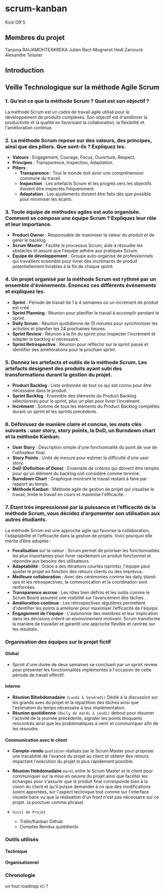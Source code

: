 # scrum-kanban
Kick Off 5

## Membres du projet

Tanjona RAIJAMOHTEAKREKA
Julien Ract-Mugnerot
Hedi Zarrouck
Alexandre Teissier

## Introduction

## Veille Technologique sur la méthode Agile Scrum

### 1. Qu’est ce que la méthode Scrum ? Quel est son objectif ?
La méthode Scrum est un cadre de travail agile utilisé pour le développement de produits complexes. Son objectif est d'améliorer la productivité et la qualité en favorisant la collaboration, la flexibilité et l'amélioration continue.

### 2. La méthode Scrum repose sur des valeurs, des principes, ainsi que des piliers. Que sont-ils ? Expliquez les.
- **Valeurs** : Engagement, Courage, Focus, Ouverture, Respect.
- **Principes** : Transparence, Inspection, Adaptation.
- **Piliers** :
  - **Transparence** : Tout le monde doit avoir une compréhension commune du travail.
  - **Inspection** : Les artefacts Scrum et les progrès vers les objectifs doivent être inspectés fréquemment.
  - **Adaptation** : Les ajustements doivent être faits dès que possible pour minimiser les écarts.

### 3. Toute équipe de méthodes agiles est auto organisée. Comment se compose une équipe Scrum ? Expliquez leur rôle et leur importance.
- **Product Owner** : Responsable de maximiser la valeur du produit et de gérer le backlog.
- **Scrum Master** : Facilite le processus Scrum, aide à résoudre les obstacles et assure que l'équipe adhère aux pratiques Scrum.
- **Équipe de développement** : Groupe auto-organisé de professionnels qui travaillent ensemble pour livrer des incréments de produit potentiellement livrables à la fin de chaque sprint.

### 4. Un projet organisé par la méthode Scrum est rythmé par un ensemble d'événements. Énoncez ces différents événements et expliquez les.
- **Sprint** : Période de travail de 1 à 4 semaines où un incrément de produit est créé.
- **Sprint Planning** : Réunion pour planifier le travail à accomplir pendant le sprint.
- **Daily Scrum** : Réunion quotidienne de 15 minutes pour synchroniser les activités et planifier les 24 prochaines heures.
- **Sprint Review** : Réunion à la fin du sprint pour inspecter l'incrément et adapter le backlog si nécessaire.
- **Sprint Retrospective** : Réunion pour réfléchir sur le sprint passé et identifier des améliorations pour le prochain sprint.

### 5. Donnez les artefacts et outils de la méthode Scrum. Les artefacts désignent des produits ayant subi des transformations durant la gestion du projet.
- **Product Backlog** : Liste ordonnée de tout ce qui est connu pour être nécessaire dans le produit.
- **Sprint Backlog** : Ensemble des éléments du Product Backlog sélectionnés pour le sprint, plus un plan pour livrer l'incrément.
- **Incrément** : Somme de tous les éléments du Product Backlog complétés durant un sprint et les sprints précédents.

### 6. Définissez de manière claire et concise, les mots clés suivants : user story, story points, la DoD, un Burndown chart et la méthode Kanban.
- **User Story** : Description simple d'une fonctionnalité du point de vue de l'utilisateur final.
- **Story Points** : Unité de mesure pour estimer la difficulté d'une user story.
- **DoD (Definition of Done)** : Ensemble de critères qui doivent être remplis pour qu'un élément du backlog soit considéré comme terminé.
- **Burndown Chart** : Graphique montrant le travail restant à faire par rapport au temps.
- **Méthode Kanban** : Méthode agile de gestion de projet qui visualise le travail, limite le travail en cours et maximise l'efficacité.

### 7. Étant très impressionné par la puissance et l’efficacité de la méthode Scrum, vous décidez d’argumenter son utilisation aux autres étudiants.
La méthode Scrum est une approche agile qui favorise la collaboration, l'adaptabilité et l'efficacité dans la gestion de projets. Voici pourquoi elle mérite d’être adoptée :

- **Focalisation** sur la valeur : Scrum permet de prioriser les fonctionnalités les plus importantes pour livrer rapidement un produit fonctionnel et répondre aux besoins des utilisateurs.
- **Adaptabilité** : Grâce à des itérations courtes (sprints), l'équipe peut ajuster le projet en fonction des retours clients ou des imprévus.
- **Meilleure collaboration** : Avec des cérémonies comme les daily stand-ups et les rétrospectives, la communication et la coordination sont renforcées.
- **Transparence accrue** : Les rôles bien définis et les outils comme le Scrum Board assurent une visibilité sur l’avancement des tâches.
- **Amélioration continue** : Les rétrospectives régulières permettent d'identifier les points à améliorer pour maximiser l’efficacité de l'équipe.
- **Engagement de l'équipe** : L'autonomie des membres et leur implication dans les décisions créent un environnement motivant.
Scrum transforme la manière de travailler et garantit une approche flexible et centrée sur les résultats.


### Organisation des équipes sur le projet fictif

#### Global

- Sprint d'une durée de deux semaines se concluant par un sprint review pour présenter les fonctionnalités implémentés à l'occasion de cette période de travail effectif.


#### Interne

- **Réunion Bihebdomadaire** `(Lundi & Vendredi)` Dédié à la discussion sur les grands axes du projet et la répartition des tâches ainsi que l'estimation du temps nécessaire à leur implémentation.
- **Réunion quotidienne** `(Daily de mardi à jeudi)` debout pour résumer l'activité de la journée précédente, signaler les points bloquants rencontrés ainsi que les problématiques à venir et communiquer afin de les résoudre.

#### Communication avec le client
- **Compte-rendu** `quotidien` réalisés par le Scrum Master pour proposer une tracabilité de l'avancé du projet au client et obtenir des retours impactant l'exécution du projet le plus rapidement possible.
- **Réunion Hebdomadaire** `mardi` entre le Scrum Master et le client pour communiquer sur la mise en oeuvre du projet ainsi que faciliter les échanges pour s'assurer que le produit final corresponde bien à la vision du client et qu'il puisse demander à ce que des modifications soient apportées, sur l'aspect technique tout comme sur l'interface visuelle back vu que la réalisation d'un front n'est pas nécessaire sur ce projet.
(a ponctuer comme phrase)


- `Suivi de Projet`
  - Trello/Kanban Github
  - Comptes Rendus quotidients
### Outils utilisés

#### Technique


#### Organisationnel


### Chronologie

on fout roadmap ici ?
